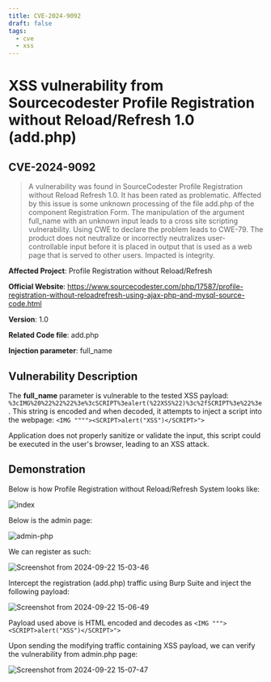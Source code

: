 ```yaml
---
title: CVE-2024-9092
draft: false
tags:
  - cve
  - xss
---
```

# XSS vulnerability from Sourcecodester Profile Registration without Reload/Refresh 1.0 (add.php)
## CVE-2024-9092

> A vulnerability was found in SourceCodester Profile Registration without Reload Refresh 1.0. It has been rated as problematic. Affected by this issue is some unknown processing of the file add.php of the component Registration Form. The manipulation of the argument full_name with an unknown input leads to a cross site scripting vulnerability. Using CWE to declare the problem leads to CWE-79. The product does not neutralize or incorrectly neutralizes user-controllable input before it is placed in output that is used as a web page that is served to other users. Impacted is integrity.

**Affected Project**: Profile Registration without Reload/Refresh

**Official Website**: https://www.sourcecodester.com/php/17587/profile-registration-without-reloadrefresh-using-ajax-php-and-mysql-source-code.html

**Version**: 1.0

**Related Code file**: add.php

**Injection parameter**: full_name

## Vulnerability Description

The **full_name** parameter is vulnerable to the tested XSS payload: `%3cIMG%20%22%22%22%3e%3cSCRIPT%3ealert(%22XSS%22)%3c%2fSCRIPT%3e%22%3e`. This string is encoded and when decoded, it attempts to inject a script into the webpage:
`<IMG """"><SCRIPT>alert("XSS")</SCRIPT>">`

Application does not properly sanitize or validate the input, this script could be executed in the user's browser, leading to an XSS attack.

## Demonstration
Below is how Profile Registration without Reload/Refresh System looks like:

![index](https://github.com/user-attachments/assets/1b5e766b-6e1d-4d14-9ba3-043e09bc924f)

Below is the admin page:

![admin-php](https://github.com/user-attachments/assets/059c0702-3f4d-4791-994c-0df4631302b9)

We can register as such:

![Screenshot from 2024-09-22 15-03-46](https://github.com/user-attachments/assets/2692aaee-0dd9-4f23-9df9-0cd34ff6d961)

Intercept the registration (add.php) traffic using Burp Suite and inject the following payload:

![Screenshot from 2024-09-22 15-06-49](https://github.com/user-attachments/assets/fb7c6ef1-c680-4e54-95ff-3148bb23e416)

Payload used above is HTML encoded and decodes as `<IMG """><SCRIPT>alert("XSS")</SCRIPT>">`

Upon sending the modifying traffic containing XSS payload, we can verify the vulnerability from admin.php page:

![Screenshot from 2024-09-22 15-07-47](https://github.com/user-attachments/assets/b88b0537-b33e-4c4f-8e04-260a450ed956)
